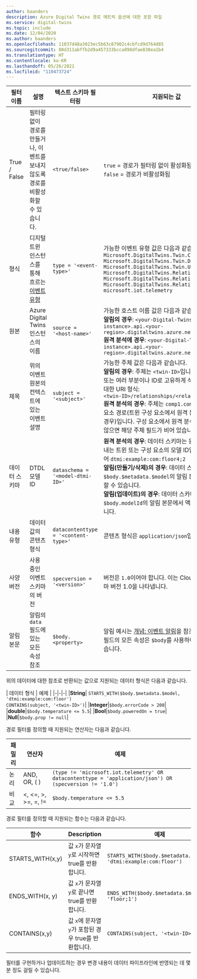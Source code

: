 ```yaml
---
author: baanders
description: Azure Digital Twins 경로 메트릭 옵션에 대한 포함 파일
ms.service: digital-twins
ms.topic: include
ms.date: 12/04/2020
ms.author: baanders
ms.openlocfilehash: 11037d48a3023ec5b63c87902c4cbfcd9d764d85
ms.sourcegitcommit: 80d311abffb2d9a457333bcca898dfae830ea1b4
ms.translationtype: HT
ms.contentlocale: ko-KR
ms.lasthandoff: 05/26/2021
ms.locfileid: "110473724"
---
```

| 필터 이름 | 설명 | 텍스트 스키마 필터링 | 지원되는 값 | 
| --- | --- | --- | --- |
| True / False | 필터링 없이 경로를 만들거나, 이벤트를 보내지 않도록 경로를 비활성화할 수 있습니다. | `<true/false>` | `true` = 경로가 필터링 없이 활성화됨 <br> `false` = 경로가 비활성화됨 |
| 형식 | 디지털 트윈 인스턴스를 통해 흐르는 [이벤트 유형](../articles/digital-twins/concepts-route-events.md#types-of-event-messages) | `type = '<event-type>'` | 가능한 이벤트 유형 값은 다음과 같습니다. <br>`Microsoft.DigitalTwins.Twin.Create` <br> `Microsoft.DigitalTwins.Twin.Delete` <br> `Microsoft.DigitalTwins.Twin.Update`<br>`Microsoft.DigitalTwins.Relationship.Create`<br>`Microsoft.DigitalTwins.Relationship.Update`<br> `Microsoft.DigitalTwins.Relationship.Delete` <br> `microsoft.iot.telemetry`  |
| 원본 | Azure Digital Twins 인스턴스의 이름 | `source = '<host-name>'`| 가능한 호스트 이름 값은 다음과 같습니다. <br> **알림의 경우**: `<your-Digital-Twins-instance>.api.<your-region>.digitaltwins.azure.net` <br> **원격 분석에 경우**: `<your-Digital-Twins-instance>.api.<your-region>.digitaltwins.azure.net/<twin-ID>`|
| 제목 | 위의 이벤트 원본의 컨텍스트에 있는 이벤트 설명 | `subject = '<subject>'` | 가능한 주체 값은 다음과 같습니다. <br>**알림의 경우**: 주체는 `<twin-ID>`입니다. <br> 또는 여러 부분이나 ID로 고유하게 식별되는 주체에 대한 URI 형식:<br>`<twin-ID>/relationships/<relationship-ID>`<br> **원격 분석의 경우**: 주체는 `comp1.comp2`와 같은 구성 요소 경로(트윈 구성 요소에서 원격 분석을 내보내는 경우)입니다. 구성 요소에서 원격 분석을 내보내지 않으면 해당 주체 필드가 비어 있습니다. |
| 데이터 스키마 | DTDL 모델 ID | `dataschema = '<model-dtmi-ID>'` | **원격 분석의 경우**: 데이터 스키마는 원격 분석을 내보내는 트윈 또는 구성 요소의 모델 ID입니다. 예를 들어 `dtmi:example:com:floor4;2` <br>**알림(만들기/삭제)의 경우**: 데이터 스카마는 `$body.$metadata.$model`의 알림 본문에서 액세스할 수 있습니다. <br>**알림(업데이트)의 경우**: 데이터 스카마는 `$body.modelId`의 알림 본문에서 액세스할 수 있습니다.|
| 내용 유형 | 데이터 값의 콘텐츠 형식 | `datacontenttype = '<content-type>'` | 콘텐츠 형식은 `application/json`입니다. |
| 사양 버전 | 사용 중인 이벤트 스키마의 버전 | `specversion = '<version>'` | 버전은 `1.0`이어야 합니다. 이는 CloudEvents 스키마 버전 1.0을 나타냅니다. |
| 알림 본문 | 알림의 `data` 필드에 있는 모든 속성 참조 | `$body.<property>` | 알림 예시는 [개념: 이벤트 알림](../articles/digital-twins/concepts-event-notifications.md)을 참조하세요. `data` 필드의 모든 속성은 `$body`를 사용하여 참조할 수 있습니다.

위의 데이터에 대한 참조로 반환되는 값으로 지원되는 데이터 형식은 다음과 같습니다.

| 데이터 형식 | 예제 |
|-|-|-|
|**String**| `STARTS_WITH($body.$metadata.$model, 'dtmi:example:com:floor')` <br> `CONTAINS(subject, '<twin-ID>')`|
|**Integer**|`$body.errorCode > 200`|
|**double**|`$body.temperature <= 5.5`|
|**Bool**|`$body.poweredOn = true`|
|**Null**|`$body.prop != null`|

경로 필터를 정의할 때 지원되는 연산자는 다음과 같습니다.

|패밀리|연산자|예제|
|-|-|-|
|논리|AND, OR, ( )|`(type != 'microsoft.iot.telemetry' OR datacontenttype = 'application/json') OR (specversion != '1.0')`|
|비교|<, <=, >, >=, =, !=|`$body.temperature <= 5.5`

경로 필터를 정의할 때 지원되는 함수는 다음과 같습니다.

|함수|Description|예제|
|--|--|--|
|STARTS_WITH(x,y)|값 `x`가 문자열 `y`로 시작하면 true를 반환합니다.|`STARTS_WITH($body.$metadata.$model, 'dtmi:example:com:floor')`|
|ENDS_WITH(x, y) | 값 `x`가 문자열 `y`로 끝나면 true를 반환합니다.|`ENDS_WITH($body.$metadata.$model, 'floor;1')`|
|CONTAINS(x,y)| 값 `x`에 문자열 `y`가 포함된 경우 true를 반환합니다.|`CONTAINS(subject, '<twin-ID>')`|

필터를 구현하거나 업데이트하는 경우 변경 내용이 데이터 파이프라인에 반영되는 데 몇 분 정도 걸릴 수 있습니다.